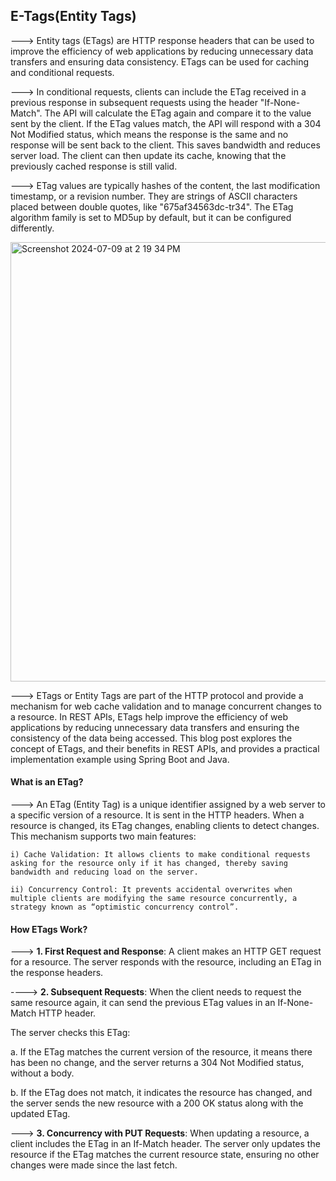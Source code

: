 ## E-Tags(Entity Tags)

---> Entity tags (ETags) are HTTP response headers that can be used to improve the efficiency of web applications by reducing unnecessary data transfers and ensuring data consistency. ETags can be used for caching and conditional requests. 

---> In conditional requests, clients can include the ETag received in a previous response in subsequent requests using the header "If-None-Match". The API will calculate the ETag again and compare it to the value sent by the client. If the ETag values match, the API will respond with a 304 Not Modified status, which means the response is the same and no response will be sent back to the client. This saves bandwidth and reduces server load. The client can then update its cache, knowing that the previously cached response is still valid. 

---> ETag values are typically hashes of the content, the last modification timestamp, or a revision number. They are strings of ASCII characters placed between double quotes, like "675af34563dc-tr34". The ETag algorithm family is set to MD5up by default, but it can be configured differently.

<img width="703" alt="Screenshot 2024-07-09 at 2 19 34 PM" src="https://github.com/mkathiravan/Android-Notes/assets/39657409/15a293df-9fca-4d46-ad63-04b0c04f4368">

---> ETags or Entity Tags are part of the HTTP protocol and provide a mechanism for web cache validation and to manage concurrent changes to a resource. In REST APIs, ETags help improve the efficiency of web applications by reducing unnecessary data transfers and ensuring the consistency of the data being accessed. This blog post explores the concept of ETags, and their benefits in REST APIs, and provides a practical implementation example using Spring Boot and Java.

#### What is an ETag?

---> An ETag (Entity Tag) is a unique identifier assigned by a web server to a specific version of a resource. It is sent in the HTTP headers. When a resource is changed, its ETag changes, enabling clients to detect changes. This mechanism supports two main features:

    i) Cache Validation: It allows clients to make conditional requests asking for the resource only if it has changed, thereby saving bandwidth and reducing load on the server.
    
    ii) Concurrency Control: It prevents accidental overwrites when multiple clients are modifying the same resource concurrently, a strategy known as “optimistic concurrency control”.


  #### How ETags Work?

  ---> **1. First Request and Response**: A client makes an HTTP GET request for a resource. The server responds with the resource, including an ETag in the response headers.
  
  ----> **2. Subsequent Requests**: When the client needs to request the same resource again, it can send the previous ETag values in an If-None-Match HTTP header. 

  The server checks this ETag:
  
a. If the ETag matches the current version of the resource, it means there has been no change, and the server returns a 304 Not Modified status, without a body.

b. If the ETag does not match, it indicates the resource has changed, and the server sends the new resource with a 200 OK status along with the updated ETag.

 ---> **3. Concurrency with PUT Requests**: When updating a resource, a client includes the ETag in an If-Match header. The server only updates the resource if the ETag matches the current resource state, ensuring no other changes were made since the last fetch.
